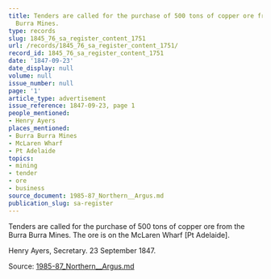 ```yaml
---
title: Tenders are called for the purchase of 500 tons of copper ore from the Burra
  Burra Mines.
type: records
slug: 1845_76_sa_register_content_1751
url: /records/1845_76_sa_register_content_1751/
record_id: 1845_76_sa_register_content_1751
date: '1847-09-23'
date_display: null
volume: null
issue_number: null
page: '1'
article_type: advertisement
issue_reference: 1847-09-23, page 1
people_mentioned:
- Henry Ayers
places_mentioned:
- Burra Burra Mines
- McLaren Wharf
- Pt Adelaide
topics:
- mining
- tender
- ore
- business
source_document: 1985-87_Northern__Argus.md
publication_slug: sa-register
---
```


Tenders are called for the purchase of 500 tons of copper ore from the Burra Burra Mines.  The ore is on the McLaren Wharf [Pt Adelaide].

Henry Ayers, Secretary.  23 September 1847.

Source: [1985-87_Northern__Argus.md](/downloads/markdown/1985-87_Northern__Argus.md)

